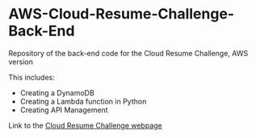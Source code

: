 # AWS-Cloud-Resume-Challenge-Back-End

Repository of the back-end code for the Cloud Resume Challenge, AWS version

This includes:
  - Creating a DynamoDB
  - Creating a Lambda function in Python
  - Creating API Management

Link to the [Cloud Resume Challenge webpage](https://cloudresumechallenge.dev/docs/the-challenge/aws/)
